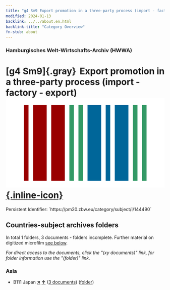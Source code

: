 ```yaml
---
title: "g4 Sm9 Export promotion in a three-party process (import - factory - export)"
modified: 2024-01-13
backlink: ../../about.en.html
backlink-title: "Category Overview"
fn-stub: about
---
```


### Hamburgisches Welt-Wirtschafts-Archiv (HWWA)

# [g4 Sm9]{.gray}&#8201; Export promotion in a three-party process (import - factory - export) &#160; [![Wikidata](/images/Wikidata-logo.svg "Wikidata"){.inline-icon}](http://www.wikidata.org/entity/Q104700015)

<div class="hint">Persistent Identifier: `https://pm20.zbw.eu/category/subject/i/144490`</div>







## Countries-subject archives folders







In total 1 folders, 3 documents - folders incomplete. Further material on digitized microfilm [see below](#filmsections).

_For direct access to the documents, click the "(xy documents)" link, for folder information use the "(folder)" link._



### Asia

- B111 Japan [**&nearr;**](../../../geo/i/141272/about.en.html "Japan (all folders)") [**&uarr;**](../../../geo/about.en.html#B111 "Country category system") (<a href="https://pm20.zbw.eu/iiifview/folder/sh/141272,144490" title="about: Japan : Export promotion in a three-party process (import - factory - export)" target="_blank">3 documents</a>) ([folder](../../../../folder/sh/1412xx/141272/1444xx/144490/about.en.html))



<a id="filmsections" />













